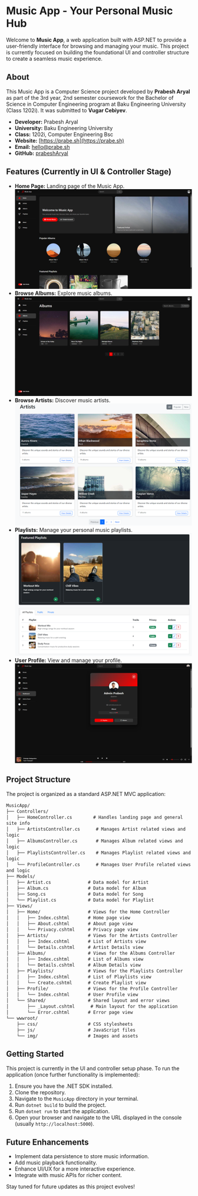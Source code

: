 # Music App - Your Personal Music Hub

Welcome to **Music App**, a web application built with ASP.NET to provide a user-friendly interface for browsing and managing your music.  This project is currently focused on building the foundational UI and controller structure to create a seamless music experience.

## About

This Music App is a Computer Science project developed by **Prabesh Aryal** as part of the 3rd year, 2nd semester coursework for the Bachelor of Science in Computer Engineering program at Baku Engineering University (Class 1202i). It was submitted to **Vugar Cebiyev**.

-  **Developer:** Prabesh Aryal
- **University:** Baku Engineering University
- **Class:** 1202i, Computer Engineering Bsc
- **Website:** [https://prabe.sh](https://prabe.sh)
- **Email:** [hello@prabe.sh](mailto:hello@prabe.sh)
- **GitHub:** [prabeshAryal](https://github.com/prabeshAryal)

## Features (Currently in UI & Controller Stage)

*   **Home Page:**  Landing page of the Music App.
    ![Home Page](./misc/screenshots/home.png)
*   **Browse Albums:** Explore music albums.
    ![Albums Page](./misc/screenshots/albums.png)
*   **Browse Artists:** Discover music artists.
    ![Artists Page](./misc/screenshots/artists.png)
*   **Playlists:** Manage your personal music playlists.
    ![Playlists Page](./misc/screenshots/playlists.png)
*   **User Profile:** View and manage your profile.
    ![Profile Page](./misc/screenshots/profile.png)

## Project Structure

The project is organized as a standard ASP.NET MVC application:

```
MusicApp/
├── Controllers/
│   ├── HomeController.cs        # Handles landing page and general site info
│   ├── ArtistsController.cs      # Manages Artist related views and logic
│   ├── AlbumsController.cs       # Manages Album related views and logic
│   ├── PlaylistsController.cs    # Manages Playlist related views and logic
│   └── ProfileController.cs      # Manages User Profile related views and logic
├── Models/
│   ├── Artist.cs              # Data model for Artist
│   ├── Album.cs               # Data model for Album
│   ├── Song.cs                # Data model for Song
│   └── Playlist.cs            # Data model for Playlist
├── Views/
│   ├── Home/                  # Views for the Home Controller
│   │   ├── Index.cshtml       # Home page view
│   │   ├── About.cshtml       # About page view
│   │   └── Privacy.cshtml     # Privacy page view
│   ├── Artists/               # Views for the Artists Controller
│   │   ├── Index.cshtml       # List of Artists view
│   │   └── Details.cshtml     # Artist Details view
│   ├── Albums/                # Views for the Albums Controller
│   │   ├── Index.cshtml       # List of Albums view
│   │   └── Details.cshtml     # Album Details view
│   ├── Playlists/             # Views for the Playlists Controller
│   │   ├── Index.cshtml       # List of Playlists view
│   │   └── Create.cshtml      # Create Playlist view
│   ├── Profile/               # Views for the Profile Controller
│   │   └── Index.cshtml       # User Profile view
│   └── Shared/                # Shared layout and error views
│       ├── _Layout.cshtml      # Main layout for the application
│       └── Error.cshtml       # Error page view
└── wwwroot/
    ├── css/                   # CSS stylesheets
    ├── js/                    # JavaScript files
    └── img/                   # Images and assets
```

## Getting Started

This project is currently in the UI and controller setup phase. To run the application (once further functionality is implemented):

1.  Ensure you have the .NET SDK installed.
2.  Clone the repository.
3.  Navigate to the `MusicApp` directory in your terminal.
4.  Run `dotnet build` to build the project.
5.  Run `dotnet run` to start the application.
6.  Open your browser and navigate to the URL displayed in the console (usually `http://localhost:5000`).

## Future Enhancements

*   Implement data persistence to store music information.
*   Add music playback functionality.
*   Enhance UI/UX for a more interactive experience.
*   Integrate with music APIs for richer content.

Stay tuned for future updates as this project evolves!
